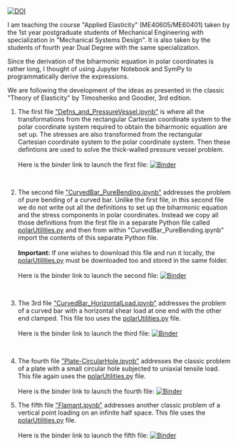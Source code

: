 [![DOI](https://zenodo.org/badge/215966846.svg)](https://zenodo.org/badge/latestdoi/215966846)

I am teaching the course "Applied Elasticity" (ME40605/ME60401) taken by the 1st year postgraduate students of Mechanical Engineering with specialization in "Mechanical Systems Design". It is also taken by the students of fourth year Dual Degree with the same specialization. 

Since the derivation of the biharmonic equation in polar coordinates is rather long, I thought of using Jupyter Notebook and SymPy to programmatically derive the expressions. 

We are following the development of the ideas as presented in the classic "Theory of Elasticity" by Timoshenko and Goodier, 3rd edition. 

1. The first file ["Defns_and_PressureVessel.ipynb"](https://nbviewer.jupyter.org/github/jeevanjyoti4/elasticity/blob/master/Defns_and_PressureVessel.ipynb) is where all the transformations from the rectangular Cartesian coordinate system to the polar coordinate system required to obtain the biharmonic equation are set up. The stresses are also transformed from the rectangular Cartesian coordinate system to the polar coordinate system. Then these defintions are used to solve the thick-walled pressure vessel problem. <br><br> Here is the binder link to launch the first file: [![Binder](https://mybinder.org/badge_logo.svg)](https://mybinder.org/v2/gh/jeevanjyoti4/elasticity/master?filepath=Defns_and_PressureVessel.ipynb)

<br>

2. The second file ["CurvedBar_PureBending.ipynb"](https://nbviewer.jupyter.org/github/jeevanjyoti4/elasticity/blob/master/CurvedBar_PureBending.ipynb) addresses the problem of pure bending of a curved bar. Unlike the first file, in this second file we do not write out all the definitions to set up the biharmonic equation and the stress components in polar coordinates. Instead we copy all those definitions from the first file in a separate Python file called [polarUtilities.py](https://github.com/jeevanjyoti4/elasticity/blob/master/polarUtilities.py) and then from within "CurvedBar_PureBending.ipynb" import the contents of this separate Python file. <br><br>**Important:** If one wishes to download this file and run it locally, the [polarUtilities.py](https://github.com/jeevanjyoti4/elasticity/blob/master/polarUtilities.py) must be downloaded too and stored in the same folder. <br><br>Here is the binder link to launch the second file: [![Binder](https://mybinder.org/badge_logo.svg)](https://mybinder.org/v2/gh/jeevanjyoti4/elasticity/master?filepath=CurvedBar_PureBending.ipynb)

<br>

3. The 3rd file ["CurvedBar_HorizontalLoad.ipynb"](https://nbviewer.jupyter.org/github/jeevanjyoti4/elasticity/blob/master/CurvedBar_HorizontalLoad.ipynb) addresses the problem of a curved bar with a horizontal shear load at one end with the other end clamped. This file too uses the [polarUtilities.py](https://github.com/jeevanjyoti4/elasticity/blob/master/polarUtilities.py) file. <br><br>Here is the binder link to launch the third file: [![Binder](https://mybinder.org/badge_logo.svg)](https://mybinder.org/v2/gh/jeevanjyoti4/elasticity/master?filepath=CurvedBar_HorizontalLoad.ipynb)

<br>

4. The fourth file ["Plate-CircularHole.ipynb"](https://nbviewer.jupyter.org/github/jeevanjyoti4/elasticity/blob/master/Plate-CircularHole.ipynb) addresses the classic problem of a plate with a small circular hole subjected to uniaxial tensile load. This file again uses the [polarUtilities.py](https://github.com/jeevanjyoti4/elasticity/blob/master/polarUtilities.py) file.  <br><br>Here is the binder link to launch the fourth file: [![Binder](https://mybinder.org/badge_logo.svg)](https://mybinder.org/v2/gh/jeevanjyoti4/elasticity/master?filepath=Plate-CircularHole.ipynb)

5. The fifth file ["Flamant.ipynb"](https://nbviewer.jupyter.org/github/jeevanjyoti4/elasticity/blob/master/Flamant.ipynb) addresses another classic problem of a vertical point loading on an infinite half space. This file uses the [polarUtilities.py](https://github.com/jeevanjyoti4/elasticity/blob/master/polarUtilities.py) file. <br><br>Here is the binder link to launch the fifth file: [![Binder](https://mybinder.org/badge_logo.svg)](https://mybinder.org/v2/gh/jeevanjyoti4/elasticity/master?filepath=Flamant.ipynb) 
